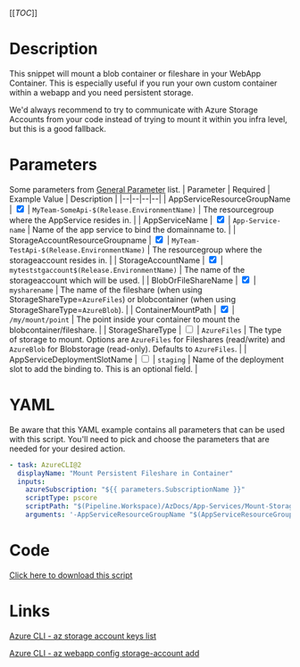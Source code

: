 [[_TOC_]]

# Description

This snippet will mount a blob container or fileshare in your WebApp Container. This is especially useful if you run your own custom container within a webapp and you need persistent storage.

We'd always recommend to try to communicate with Azure Storage Accounts from your code instead of trying to mount it within you infra level, but this is a good fallback.

# Parameters

Some parameters from [General Parameter](/Azure/AzDocs-v1/Scripts) list.
| Parameter | Required | Example Value | Description |
|--|--|--|--|
| AppServiceResourceGroupName | <input type="checkbox" checked> | `MyTeam-SomeApi-$(Release.EnvironmentName)` | The resourcegroup where the AppService resides in. |
| AppServiceName | <input type="checkbox" checked> | `App-Service-name` | Name of the app service to bind the domainname to. |
| StorageAccountResourceGroupname | <input type="checkbox" checked> | `MyTeam-TestApi-$(Release.EnvironmentName)` | The resourcegroup where the storageaccount resides in. |
| StorageAccountName | <input type="checkbox" checked> | `myteststgaccount$(Release.EnvironmentName)` | The name of the storageaccount which will be used. |
| BlobOrFileShareName | <input type="checkbox" checked> | `mysharename` | The name of the fileshare (when using StorageShareType=`AzureFiles`) or blobcontainer (when using StorageShareType=`AzureBlob`). |
| ContainerMountPath | <input type="checkbox" checked> | `/my/mount/point` | The point inside your container to mount the blobcontainer/fileshare. |
| StorageShareType | <input type="checkbox"> | `AzureFiles` | The type of storage to mount. Options are `AzureFiles` for Fileshares (read/write) and `AzureBlob` for Blobstorage (read-only). Defaults to `AzureFiles`. |
| AppServiceDeploymentSlotName | <input type="checkbox"> | `staging` | Name of the deployment slot to add the binding to. This is an optional field. |

# YAML

Be aware that this YAML example contains all parameters that can be used with this script. You'll need to pick and choose the parameters that are needed for your desired action.

```yaml
- task: AzureCLI@2
  displayName: "Mount Persistent Fileshare in Container"
  inputs:
    azureSubscription: "${{ parameters.SubscriptionName }}"
    scriptType: pscore
    scriptPath: "$(Pipeline.Workspace)/AzDocs/App-Services/Mount-StorageAccount-In-Container.ps1"
    arguments: '-AppServiceResourceGroupName "$(AppServiceResourceGroupName)" -AppServiceName "$(AppServiceName)" -StorageAccountResourceGroupname "$(StorageAccountResourceGroupname)" -StorageAccountName "$(StorageAccountName)" -BlobOrFileShareName "$(BlobOrFileShareName)" -ContainerMountPath "$(ContainerMountPath)" -StorageShareType "$(StorageShareType)" -AppServiceDeploymentSlotName "$(AppServiceDeploymentSlotName)"'
```

# Code

[Click here to download this script](../../../../../src/App-Services/Mount-StorageAccount-In-Container.ps1)

# Links

[Azure CLI - az storage account keys list](https://docs.microsoft.com/en-us/cli/azure/storage/account/keys?view=azure-cli-latest#az_storage_account_keys_list)

[Azure CLI - az webapp config storage-account add](https://docs.microsoft.com/en-us/cli/azure/webapp/config/storage-account?view=azure-cli-latest#az_webapp_config_storage_account_add)
